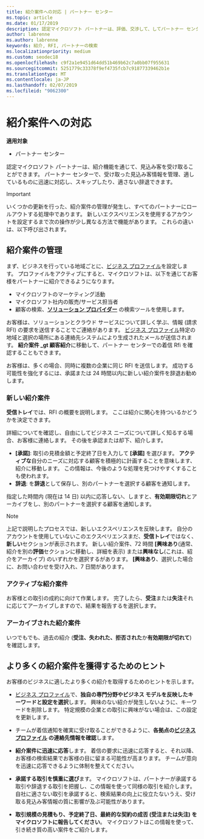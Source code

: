 ```yaml
---
title: 紹介案件への対応 | パートナー センター
ms.topic: article
ms.date: 01/17/2019
description: 認定マイクロソフト パートナーは、評価、交渉して、してパートナー センターを通じて、紹介案件に応答できます。
author: labrenne
ms.author: labrenne
keywords: 紹介, RFI, パートナーの検索
ms.localizationpriority: medium
ms.custom: seodec18
ms.openlocfilehash: c9f2a1e9451d64dd51b469b62c7a0bb07f955631
ms.sourcegitcommit: 5251779c33378f9ef4735fcb7c91877339462b1e
ms.translationtype: MT
ms.contentlocale: ja-JP
ms.lasthandoff: 02/07/2019
ms.locfileid: "9062300"
---
```

# <a name="responding-to-referrals"></a>紹介案件への対応

**適用対象**

-  パートナー センター

認定マイクロソフト パートナーは、紹介機能を通じて、見込み客を受け取ることができます。 パートナー センターで、受け取った見込み客情報を管理、適しているものに迅速に対応し、スキップしたり、適さない辞退できます。 

> [!IMPORTANT]
> いくつかの更新を行った、紹介案件の管理が発生し、すべてのパートナーにロールアウトする処理中であります。 新しいエクスペリエンスを使用するアカウントを設定するまで次の操作が少し異なる方法で機能があります。 これらの違いは、以下呼び出されます。 

## <a name="referral-management"></a>紹介案件の管理

まず、ビジネスを行っている地域ごとに、[ビジネス プロファイル](create-a-marketing-profile.md)を設定します。 プロファイルをアクティブにすると、マイクロソフトは、以下を通じてお客様をパートナーに紹介できるようになります。

*  マイクロソフトのマーケティング活動
*  マイクロソフト社内の販売/サービス担当者
*  顧客の検索、**[ソリューション プロバイダー](https://www.microsoft.com/solution-providers/home)** の検索ツールを使用します。

お客様は、ソリューションとクラウド サービスについて詳しく学ぶ、情報 (請求 RFI) の要求を送信することでご連絡があります。 [ビジネス プロファイル](create-a-marketing-profile.md)特定の地域と選択の場所にある連絡先システムにより生成されたメールが送信されます。 **紹介案件 _gt 顧客紹介**に移動して、パートナー センターでの着信 Rfi を確認することもできます。

お客様は、多くの場合、同時に複数の企業に同じ RFI を送信します。 成功する可能性を強化するには、承諾または 24 時間以内に新しい紹介案件を辞退お勧めします。

### <a name="new-referrals"></a>新しい紹介案件

**受信トレイ**では、RFI の概要を説明します。 ここは紹介に関心を持ついるかどうかを決定できます。 

詳細についてを確認し、自由にしてビジネス ニーズについて詳しく知るする場合、お客様に連絡します。 その後を承認または却下、紹介します。 

*  **[承諾]**: 取引の見積金額と予定終了日を入力して **[承諾]** を選びます。 **アクティブな**自分のニーズに対応する顧客を積極的に計画することを意味します、紹介に移動します。 この情報は、今後のような処理を見つけやすくすることも使われます。
*  **辞退**: を**辞退**として保存し、別のパートナーを選択する顧客を通知します。

指定した時間内 (現在は 14 日) 以内に応答しない、しますと、**有効期限切れ**とアーカイブをし、別のパートナーを選択する顧客を通知します。

> [!NOTE]
> 上記で説明したプロセスでは、新しいエクスペリエンスを反映します。 自分のアカウントを使用していないこのエクスペリエンスまだ、**受信トレイ**ではなく、**新しい**セクションが表示されます。 新しい紹介案件、72 時間 **[興味あり**(通常、紹介を別の**評価**セクションに移動し、詳細を表示) または**興味なし**(これは、紹介をアーカイブ) のいずれかを選択するがあります。 **[興味あり**、選択した場合に、お問い合わせを受け入れ、7 日間があります。

### <a name="active-referrals"></a>アクティブな紹介案件

お客様との取引の成約に向けて作業します。 完了したら、**受注**または**失注**それに応じてアーカイブしますので、結果を報告するを選択します。

### <a name="archived-referrals"></a>アーカイブされた紹介案件

いつでもでも、過去の紹介 (**受注、失われた、拒否された**か**有効期限が切れて**) を確認します。 

## <a name="getting-more-referrals"></a>より多くの紹介案件を獲得するためのヒント

お客様のビジネスに適したより多くの紹介を取得するためのヒントを示します。

*  [ビジネス プロファイル](create-a-marketing-profile.md)で、**独自の専門分野やビジネス モデルを反映したキーワードと設定を選択**します。 興味のない紹介が発生しないように、キーワードを削除します。 特定規模の企業との取引に興味がない場合は、この設定を更新します。

*  チームが着信通知を確実に受け取ることができるように、**各拠点の[ビジネス プロファイル](create-a-marketing-profile.md) の連絡先情報を確認**します。

*  **紹介案件に迅速に応答**します。 着信の要求に迅速に応答すると、それ以降、お客様の検索結果でお客様の目に留まる可能性が高まります。 チームが意向を迅速に応答できるように体制を整えてください。

*  **承諾する取引を慎重に選び**ます。 マイクロソフトは、パートナーが承諾する取引や辞退する取引を把握し、この情報を使って同様の取引を紹介します。 自社に適さない取引を承諾すると、検索結果の向上に役立たないうえ、受け取る見込み客情報の質に影響が及ぶ可能性があります。

*  **取引規模の見積もり、予定終了日、最終的な契約の成否 (受注または失注) をマイクロソフトに報告してください**。 マイクロソフトはこの情報を使って、引き続き質の高い案件をご紹介します。
